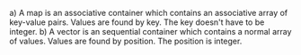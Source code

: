 a) A map is an associative container which contains an associative array of key-value pairs. Values are found by key. The key doesn't have to be integer.
b) A vector is an sequential container which contains a normal array of values. Values are found by position. The position is integer.
